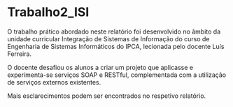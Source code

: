 # Trabalho2_ISI


O trabalho prático abordado neste relatório foi desenvolvido no âmbito da unidade curricular Integração de Sistemas de Informação do curso de Engenharia de Sistemas Informáticos do IPCA, lecionada pelo docente Luís Ferreira. 

O docente desafiou os alunos a criar um projeto que aplicasse e experimenta-se serviços SOAP e RESTful, complementada com a utilização de serviços externos existentes.

Mais esclarecimentos podem ser encontrados no respetivo relatório.

